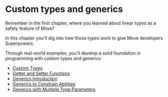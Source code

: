 # Custom types and generics

Remember in the first chapter, where you learned about linear types as a safety feature of Move?

In this chapter you'll dig into how those types work to give Move developers Superpowers.

Through real-world examples, you'll develop a solid foundation in programming with custom types and generics:

- [Custom Types](ch05-01-custom-types.md)
- [Getter and Setter Functions](ch05-02-getter-functions.md)
- [Generics Introduction](ch05-03-generics-intro.md)
- [Generics to Constrain Abilities](ch05-04-generics-abilities.md)
- [Generics with Multiple Type Parameters](ch05-05-generics-with-multiple-types.md)